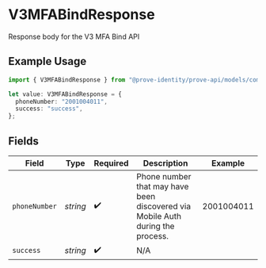# V3MFABindResponse

Response body for the V3 MFA Bind API

## Example Usage

```typescript
import { V3MFABindResponse } from "@prove-identity/prove-api/models/components";

let value: V3MFABindResponse = {
  phoneNumber: "2001004011",
  success: "success",
};
```

## Fields

| Field                                                                          | Type                                                                           | Required                                                                       | Description                                                                    | Example                                                                        |
| ------------------------------------------------------------------------------ | ------------------------------------------------------------------------------ | ------------------------------------------------------------------------------ | ------------------------------------------------------------------------------ | ------------------------------------------------------------------------------ |
| `phoneNumber`                                                                  | *string*                                                                       | :heavy_check_mark:                                                             | Phone number that may have been discovered via Mobile Auth during the process. | 2001004011                                                                     |
| `success`                                                                      | *string*                                                                       | :heavy_check_mark:                                                             | N/A                                                                            |                                                                                |